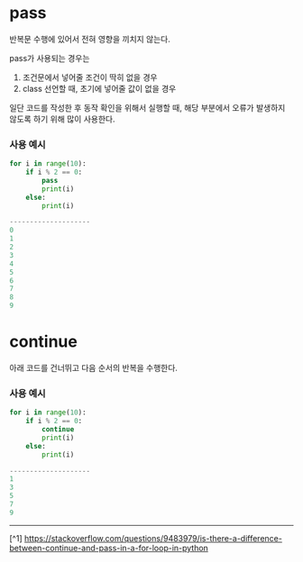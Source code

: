 # pass
반복문 수행에 있어서 전혀 영향을 끼치지 않는다.

pass가 사용되는 경우는
1. 조건문에서 넣어줄 조건이 딱히 없을 경우
2. class 선언할 때, 초기에 넣어줄 값이 없을 경우

일단 코드를 작성한 후 동작 확인을 위해서 실행할 때, 해당 부분에서 오류가 발생하지 않도록 하기 위해 많이 사용한다.

### 사용 예시
```python
for i in range(10):
    if i % 2 == 0:
        pass
        print(i)
    else:
        print(i)

--------------------
0
1
2
3
4
5
6
7
8
9
```

# continue
아래 코드를 건너뛰고 다음 순서의 반복을 수행한다.

### 사용 예시
```python
for i in range(10):
    if i % 2 == 0:
        continue
        print(i)
    else:
        print(i)

--------------------
1
3
5
7
9
```

---

[^1] https://stackoverflow.com/questions/9483979/is-there-a-difference-between-continue-and-pass-in-a-for-loop-in-python
